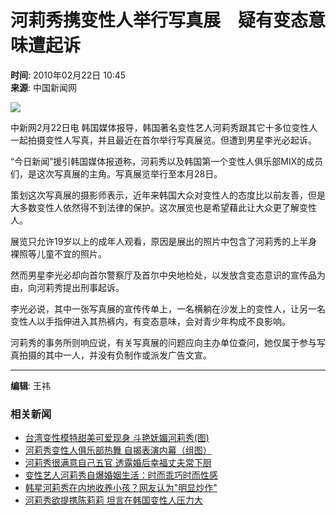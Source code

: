 # 河莉秀携变性人举行写真展　疑有变态意味遭起诉

**时间**: 2010年02月22日 10:45  
**来源**: 中国新闻网

![](http://i2.chinanews.com/zwimg/01.jpg)

中新网2月22日电 韩国媒体报导，韩国著名变性艺人河莉秀跟其它十多位变性人一起拍摄变性人写真，并且最近在首尔举行写真展览。但遭到男星李光必起诉。

“今日新闻”援引韩国媒体报道称，河莉秀以及韩国第一个变性人俱乐部MIX的成员们，是这次写真展的主角。写真展览举行至本月28日。

策划这次写真展的摄影师表示，近年来韩国大众对变性人的态度比以前友善，但是大多数变性人依然得不到法律的保护。这次展览也是希望藉此让大众更了解变性人。

展览只允许19岁以上的成年人观看，原因是展出的照片中包含了河莉秀的上半身裸照等儿童不宜的照片。

然而男星李光必却向首尔警察厅及首尔中央地检处，以发放含变态意识的宣传品为由，向河莉秀提出刑事起诉。

李光必说，其中一张写真展的宣传传单上，一名横躺在沙发上的变性人，让另一名变性人以手指伸进入其热裤内，有变态意味，会对青少年构成不良影响。

河莉秀的事务所则响应说，有关写真展的问题应向主办单位查问，她仅属于参与写真拍摄的其中一人，并没有负制作或派发广告文宣。

---

**编辑**: 王祎

### 相关新闻

- [台湾变性模特甜美可爱现身 斗艳妩媚河莉秀(图)](http://www.chinanews.com.cn/yl/news/2010/01-28/2095837.shtml)
- [河莉秀变性人俱乐部热舞 自揭表演内幕（组图）](http://www.chinanews.com.cn/yl/news/2009/06-11/1730351.shtml)
- [河莉秀很满意自己五官 透露婚后幸福丈夫常下厨](http://www.chinanews.com.cn/yl/zyxw/news/2009/03-03/1586324.shtml)
- [变性艺人河莉秀自爆婚姻生活：时而乖巧时而性感](http://www.chinanews.com.cn/yl/mxzz/news/2009/03-03/1585616.shtml)
- [韩星河莉秀在内地收养小孩？网友认为"明显炒作"](http://www.chinanews.com.cn/yl/mxzz/news/2009/02-27/1581610.shtml)
- [河莉秀欲提携陈莉莉 坦言在韩国变性人压力大](http://www.chinanews.com.cn/yl/mxzz/news/2008/10-09/1406805.shtml)